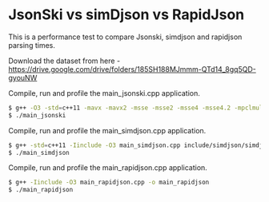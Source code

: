 # JsonSki vs simDjson vs RapidJson

This is a performance test to compare Jsonski, simdjson and rapidjson parsing times.

Download the dataset from here - https://drive.google.com/drive/folders/185SH188MJmmm-QTd14_8gq5QD-gyouNW

Compile, run and profile the main_jsonski.cpp application.

```sh
$ g++ -O3 -std=c++11 -mavx -mavx2 -msse -msse2 -msse4 -msse4.2 -mpclmul -o main_jsonski include/jsonski/*.cpp main_jsonski.cpp -lpthread -mcmodel=medium -static-libstdc++
$ ./main_jsonski

```

Compile, run and profile the main_simdjson.cpp application.

```sh
$ g++ -std=c++11 -Iinclude -O3 main_simdjson.cpp include/simdjson/simdjson.cpp -o main_simdjson
$ ./main_simdjson

```

Compile, run and profile the main_rapidjson.cpp application.

```sh
$ g++ -Iinclude -O3 main_rapidjson.cpp -o main_rapidjson
$ ./main_rapidjson
```

